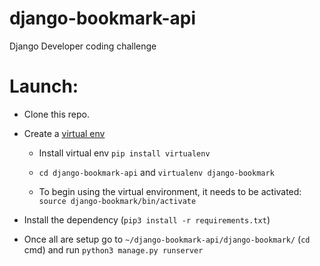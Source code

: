 # django-bookmark-api
Django Developer coding challenge

# Launch:

- Clone this repo.

- Create a [virtual env](https://docs.python-guide.org/dev/virtualenvs/#lower-level-virtualenv "Virtual env's Setup docs")

	- Install virtual env `pip install virtualenv`

	- `cd django-bookmark-api` and `virtualenv django-bookmark`

	- To begin using the virtual environment, it needs to be activated: `source django-bookmark/bin/activate`

- Install the dependency (`pip3 install -r requirements.txt`)

- Once all are setup go to `~/django-bookmark-api/django-bookmark/` (`cd` cmd) and run `python3 manage.py runserver`
